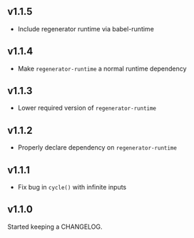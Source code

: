v1.1.5
------
* Include regenerator runtime via babel-runtime

v1.1.4
------
* Make `regenerator-runtime` a normal runtime dependency

v1.1.3
------
* Lower required version of `regenerator-runtime`

v1.1.2
------
* Properly declare dependency on `regenerator-runtime`

v1.1.1
------
* Fix bug in `cycle()` with infinite inputs

v1.1.0
------
Started keeping a CHANGELOG.

